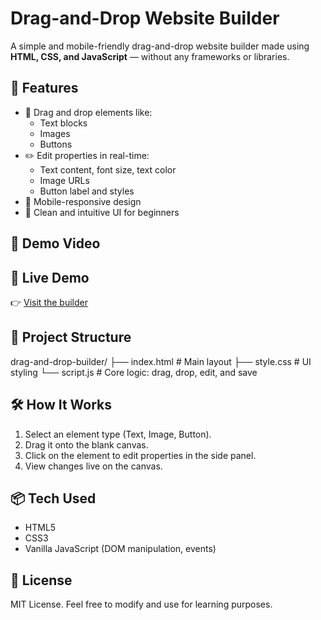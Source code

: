 # Drag-and-Drop Website Builder

A simple and mobile-friendly drag-and-drop website builder made using **HTML, CSS, and JavaScript** — without any frameworks or libraries.

## 🚀 Features

- 🧱 Drag and drop elements like:
  - Text blocks
  - Images
  - Buttons
- ✏️ Edit properties in real-time:
  - Text content, font size, text color
  - Image URLs
  - Button label and styles
- 📱 Mobile-responsive design
- 🧼 Clean and intuitive UI for beginners

## 🎥 Demo Video


## 🔗 Live Demo
👉 [Visit the builder](https://tejas-waghamare.github.io/drag-and-drop-builder/)

## 📂 Project Structure

drag-and-drop-builder/
├── index.html # Main layout
├── style.css # UI styling
└── script.js # Core logic: drag, drop, edit, and save


## 🛠️ How It Works

1. Select an element type (Text, Image, Button).
2. Drag it onto the blank canvas.
3. Click on the element to edit properties in the side panel.
4. View changes live on the canvas.

## 📦 Tech Used

- HTML5
- CSS3
- Vanilla JavaScript (DOM manipulation, events)

## 📜 License

MIT License. Feel free to modify and use for learning purposes.
